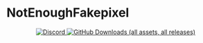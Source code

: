 # NotEnoughFakepixel
<div align="center">
    <a href="https://discord.gg/https://discord.gg/8s2B722JY7" target="_blank">
        <img alt="Discord" src="https://img.shields.io/discord/1272087961499865138?style=for-the-badge&color=008b8b">
    </a>
    <a href="https://github.com/GinaFro/NotEnoughFakepixel/releases" target="_blank">
       <img alt="GitHub Downloads (all assets, all releases)" src="https://img.shields.io/github/downloads/:user/:repo/total">
    </a>
</div>
